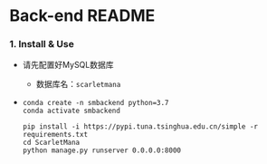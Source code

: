 # Back-end README

### 1. Install & Use

* 请先配置好MySQL数据库

  * 数据库名：`scarletmana`

* ```  
  conda create -n smbackend python=3.7
  conda activate smbackend
  
  pip install -i https://pypi.tuna.tsinghua.edu.cn/simple -r requirements.txt
  cd ScarletMana
  python manage.py runserver 0.0.0.0:8000
  ```
